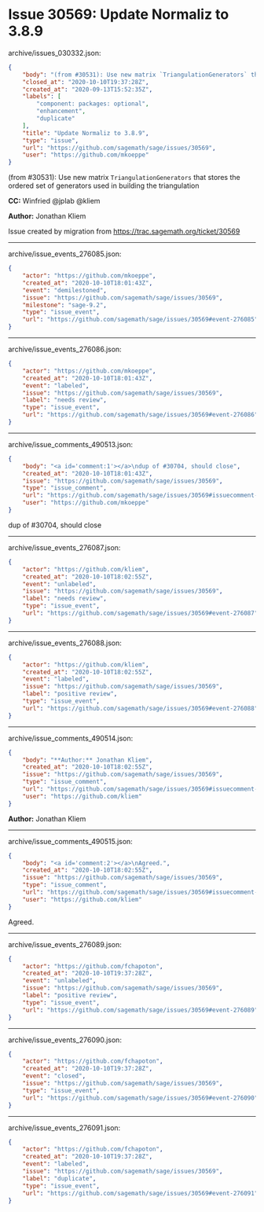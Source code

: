 # Issue 30569: Update Normaliz to 3.8.9

archive/issues_030332.json:
```json
{
    "body": "(from #30531): Use new matrix `TriangulationGenerators` that stores the ordered set of generators used in building the triangulation\n\n\n\n**CC:**  Winfried @jplab @kliem\n\n**Author:** Jonathan Kliem\n\nIssue created by migration from https://trac.sagemath.org/ticket/30569\n\n",
    "closed_at": "2020-10-10T19:37:28Z",
    "created_at": "2020-09-13T15:52:35Z",
    "labels": [
        "component: packages: optional",
        "enhancement",
        "duplicate"
    ],
    "title": "Update Normaliz to 3.8.9",
    "type": "issue",
    "url": "https://github.com/sagemath/sage/issues/30569",
    "user": "https://github.com/mkoeppe"
}
```
(from #30531): Use new matrix `TriangulationGenerators` that stores the ordered set of generators used in building the triangulation



**CC:**  Winfried @jplab @kliem

**Author:** Jonathan Kliem

Issue created by migration from https://trac.sagemath.org/ticket/30569





---

archive/issue_events_276085.json:
```json
{
    "actor": "https://github.com/mkoeppe",
    "created_at": "2020-10-10T18:01:43Z",
    "event": "demilestoned",
    "issue": "https://github.com/sagemath/sage/issues/30569",
    "milestone": "sage-9.2",
    "type": "issue_event",
    "url": "https://github.com/sagemath/sage/issues/30569#event-276085"
}
```



---

archive/issue_events_276086.json:
```json
{
    "actor": "https://github.com/mkoeppe",
    "created_at": "2020-10-10T18:01:43Z",
    "event": "labeled",
    "issue": "https://github.com/sagemath/sage/issues/30569",
    "label": "needs review",
    "type": "issue_event",
    "url": "https://github.com/sagemath/sage/issues/30569#event-276086"
}
```



---

archive/issue_comments_490513.json:
```json
{
    "body": "<a id='comment:1'></a>\ndup of #30704, should close",
    "created_at": "2020-10-10T18:01:43Z",
    "issue": "https://github.com/sagemath/sage/issues/30569",
    "type": "issue_comment",
    "url": "https://github.com/sagemath/sage/issues/30569#issuecomment-490513",
    "user": "https://github.com/mkoeppe"
}
```

<a id='comment:1'></a>
dup of #30704, should close



---

archive/issue_events_276087.json:
```json
{
    "actor": "https://github.com/kliem",
    "created_at": "2020-10-10T18:02:55Z",
    "event": "unlabeled",
    "issue": "https://github.com/sagemath/sage/issues/30569",
    "label": "needs review",
    "type": "issue_event",
    "url": "https://github.com/sagemath/sage/issues/30569#event-276087"
}
```



---

archive/issue_events_276088.json:
```json
{
    "actor": "https://github.com/kliem",
    "created_at": "2020-10-10T18:02:55Z",
    "event": "labeled",
    "issue": "https://github.com/sagemath/sage/issues/30569",
    "label": "positive review",
    "type": "issue_event",
    "url": "https://github.com/sagemath/sage/issues/30569#event-276088"
}
```



---

archive/issue_comments_490514.json:
```json
{
    "body": "**Author:** Jonathan Kliem",
    "created_at": "2020-10-10T18:02:55Z",
    "issue": "https://github.com/sagemath/sage/issues/30569",
    "type": "issue_comment",
    "url": "https://github.com/sagemath/sage/issues/30569#issuecomment-490514",
    "user": "https://github.com/kliem"
}
```

**Author:** Jonathan Kliem



---

archive/issue_comments_490515.json:
```json
{
    "body": "<a id='comment:2'></a>\nAgreed.",
    "created_at": "2020-10-10T18:02:55Z",
    "issue": "https://github.com/sagemath/sage/issues/30569",
    "type": "issue_comment",
    "url": "https://github.com/sagemath/sage/issues/30569#issuecomment-490515",
    "user": "https://github.com/kliem"
}
```

<a id='comment:2'></a>
Agreed.



---

archive/issue_events_276089.json:
```json
{
    "actor": "https://github.com/fchapoton",
    "created_at": "2020-10-10T19:37:28Z",
    "event": "unlabeled",
    "issue": "https://github.com/sagemath/sage/issues/30569",
    "label": "positive review",
    "type": "issue_event",
    "url": "https://github.com/sagemath/sage/issues/30569#event-276089"
}
```



---

archive/issue_events_276090.json:
```json
{
    "actor": "https://github.com/fchapoton",
    "created_at": "2020-10-10T19:37:28Z",
    "event": "closed",
    "issue": "https://github.com/sagemath/sage/issues/30569",
    "type": "issue_event",
    "url": "https://github.com/sagemath/sage/issues/30569#event-276090"
}
```



---

archive/issue_events_276091.json:
```json
{
    "actor": "https://github.com/fchapoton",
    "created_at": "2020-10-10T19:37:28Z",
    "event": "labeled",
    "issue": "https://github.com/sagemath/sage/issues/30569",
    "label": "duplicate",
    "type": "issue_event",
    "url": "https://github.com/sagemath/sage/issues/30569#event-276091"
}
```
